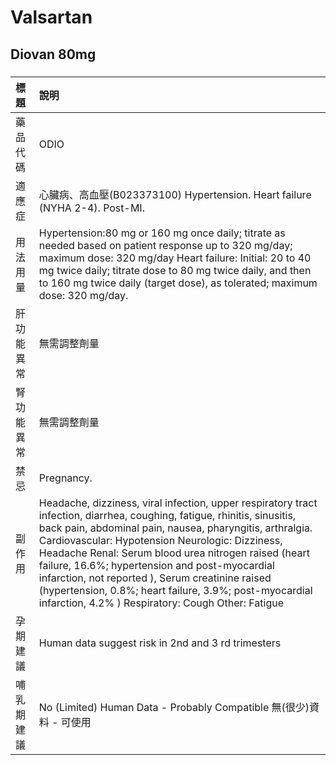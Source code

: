 # Valsartan

## Diovan 80mg

##### 

| 標題       | 說明                                                                                                                                                                                                                                                                                                                                                                                                                                                                                                                  |
|:-----------|:----------------------------------------------------------------------------------------------------------------------------------------------------------------------------------------------------------------------------------------------------------------------------------------------------------------------------------------------------------------------------------------------------------------------------------------------------------------------------------------------------------------------|
| 藥品代碼   | ODIO                                                                                                                                                                                                                                                                                                                                                                                                                                                                                                                  |
| 適應症     | 心臟病、高血壓(B023373100) Hypertension. Heart failure (NYHA 2-4). Post-MI.                                                                                                                                                                                                                                                                                                                                                                                                                                           |
| 用法用量   | Hypertension:80 mg or 160 mg once daily; titrate as needed based on patient response up to 320 mg/day; maximum dose: 320 mg/day Heart failure: Initial: 20 to 40 mg twice daily; titrate dose to 80 mg twice daily, and then to 160 mg twice daily (target dose), as tolerated; maximum dose: 320 mg/day.                                                                                                                                                                                                             |
| 肝功能異常 | 無需調整劑量                                                                                                                                                                                                                                                                                                                                                                                                                                                                                                          |
| 腎功能異常 | 無需調整劑量                                                                                                                                                                                                                                                                                                                                                                                                                                                                                                          |
| 禁忌       | Pregnancy.                                                                                                                                                                                                                                                                                                                                                                                                                                                                                                            |
| 副作用     | Headache, dizziness, viral infection, upper respiratory tract infection, diarrhea, coughing, fatigue, rhinitis, sinusitis, back pain, abdominal pain, nausea, pharyngitis, arthralgia. Cardiovascular: Hypotension Neurologic: Dizziness, Headache Renal: Serum blood urea nitrogen raised (heart failure, 16.6%; hypertension and post-myocardial infarction, not reported ), Serum creatinine raised (hypertension, 0.8%; heart failure, 3.9%; post-myocardial infarction, 4.2% ) Respiratory: Cough Other: Fatigue |
| 孕期建議   | Human data suggest risk in 2nd and 3 rd trimesters                                                                                                                                                                                                                                                                                                                                                                                                                                                                    |
| 哺乳期建議 | No (Limited) Human Data - Probably Compatible 無(很少)資料 - 可使用                                                                                                                                                                                                                                                                                                                                                                                                                                                   |

